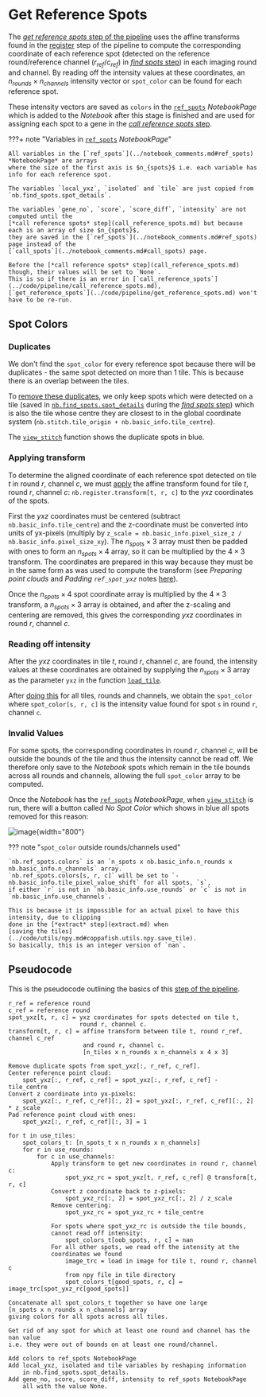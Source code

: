 # Get Reference Spots
The [*get reference spots* step of the pipeline](../code/pipeline/get_reference_spots.md) uses the affine transforms
found in the [register](register.md) step of the pipeline to compute the corresponding coordinate of each
reference spot (detected on the reference round/reference channel ($r_{ref}$/$c_{ref}$) in 
[*find spots* step](find_spots.md)) in each imaging round and channel. 
By reading off the intensity values at these coordinates, an $n_{rounds} \times n_{channels}$ 
intensity vector or `spot_color` can be found for each reference spot. 

These intensity vectors are saved as `colors` in the [`ref_spots`](../notebook_comments.md#ref_spots) *NotebookPage* 
which is added to the *Notebook* after this stage is finished and are used for assigning each spot to a gene
in the [*call reference spots* step](call_reference_spots.md). 

???+ note "Variables in [`ref_spots`](../notebook_comments.md#ref_spots) *NotebookPage*"

    All variables in the [`ref_spots`](../notebook_comments.md#ref_spots) *NotebookPage* are arrays 
    where the size of the first axis is $n_{spots}$ i.e. each variable has info for each reference spot.
    
    The variables `local_yxz`, `isolated` and `tile` are just copied from `nb.find_spots.spot_details`.

    The variables `gene_no`, `score`, `score_diff`, `intensity` are not computed until the 
    [*call reference spots* step](call_reference_spots.md) but because each is an array of size $n_{spots}$, 
    they are saved in the [`ref_spots`](../notebook_comments.md#ref_spots) page instead of the 
    [`call_spots`](../notebook_comments.md#call_spots) page.

    Before the [*call reference spots* step](call_reference_spots.md) though, their values will be set to `None`.
    This is so if there is an error in [`call_reference_spots`](../code/pipeline/call_reference_spots.md), 
    [`get_reference_spots`](../code/pipeline/get_reference_spots.md) won't have to be re-run.
    

## Spot Colors
### Duplicates
We don't find the `spot_color` for every reference spot because there will be duplicates - the same spot detected
on more than 1 tile. This is because there is an overlap between the tiles. 

To [remove these duplicates](../code/call_spots/base.md#coppafish.call_spots.base.get_non_duplicate), we only keep spots 
which were detected on a tile (saved in [`nb.find_spots.spot_details`](../notebook_comments.md#find_spots) 
during the [*find spots* step](find_spots.md)) which is also the tile whose centre they are closest to in the 
global coordinate system (`nb.stitch.tile_origin + nb.basic_info.tile_centre`).

The [`view_stitch`](stitch.md#view_stitch) function shows the duplicate spots in blue.

### Applying transform
To determine the aligned coordinate of each reference spot detected on tile $t$ in round $r$, channel $c$, we
must [apply](../code/spot_colors/base.md#coppafish.spot_colors.base.apply_transform) the affine transform found for 
tile $t$, round $r$, channel $c$: `nb.register.transform[t, r, c]` to the $yxz$ coordinates of the spots.

First the $yxz$ coordinates must be centered (subtract `nb.basic_info.tile_centre`) and the z-coordinate
must be converted into units of yx-pixels (multiply by `z_scale = nb.basic_info.pixel_size_z / 
nb.basic_info.pixel_size_xy`).
The $n_{spots} \times 3$ array must then be padded with ones to form an $n_{spots} \times 4$ array, so it can be 
multiplied by the $4 \times 3$ transform. The coordinates are prepared in this way because they must be in the same 
form as was used to compute the transform (see *Preparing point clouds* and *Padding `ref_spot_yxz`* notes 
[here](register.md#icp)). 

Once the $n_{spots} \times 4$ spot coordinate array is multiplied by the $4 \times 3$ transform, a 
$n_{spots} \times 3$ array is obtained, and after the z-scaling and centering are removed, this gives the corresponding
$yxz$ coordinates in round $r$, channel $c$. 

### Reading off intensity
After the $yxz$ coordinates in tile $t$, round $r$, channel $c$, are found, the intensity values at these coordinates
are obtained by supplying the $n_{spots} \times 3$ array as the parameter `yxz` in the function 
[`load_tile`](../code/utils/npy.md#coppafish.utils.npy.load_tile).

After [doing this](../code/spot_colors/base.md#coppafish.spot_colors.base.get_spot_colors) for all tiles, 
rounds and channels, we obtain the `spot_color` where `spot_color[s, r, c]` is the intensity value found for 
spot `s` in round `r`, channel `c`.

### Invalid Values
For some spots, the corresponding coordinates in round $r$, channel $c$, will be outside the bounds of the tile and 
thus the intensity cannot be read off. We therefore only save to the *Notebook* spots which remain in the tile
bounds across all rounds and channels, allowing the full `spot_color` array to be computed.

Once the *Notebook* has the [`ref_spots`](../notebook_comments.md#ref_spots) *NotebookPage*, when 
[`view_stitch`](stitch.md#view_stitch) is run, there will a button called *No Spot Color* which shows in blue 
all spots removed for this reason:

![image](../images/pipeline/get_reference_spots/view_stitch.png){width="800"}

??? note "`spot_color` outside rounds/channels used"

    `nb.ref_spots.colors` is an `n_spots x nb.basic_info.n_rounds x nb.basic_info.n_channels` array.
    `nb.ref_spots.colors[s, r, c]` will be set to `-nb.basic_info.tile_pixel_value_shift` for all spots, `s`, 
    if either `r` is not in `nb.basic_info.use_rounds` or `c` is not in `nb.basic_info.use_channels`.
    
    This is because it is impossible for an actual pixel to have this intensity, due to clipping 
    done in the [*extract* step](extract.md) when 
    [saving the tiles](../code/utils/npy.md#coppafish.utils.npy.save_tile). 
    So basically, this is an integer version of `nan`.
    
    
## Pseudocode
This is the pseudocode outlining the basics of this [step of the pipeline](../code/pipeline/get_reference_spots.md).

```
r_ref = reference round
c_ref = reference round
spot_yxz[t, r, c] = yxz coordinates for spots detected on tile t,
                    round r, channel c.
transform[t, r, c] = affine transform between tile t, round r_ref, channel c_ref
                     and round r, channel c. 
                     [n_tiles x n_rounds x n_channels x 4 x 3]                   

Remove duplicate spots from spot_yxz[:, r_ref, c_ref].
Center reference point cloud:
    spot_yxz[:, r_ref, c_ref] = spot_yxz[:, r_ref, c_ref] - tile_centre
Convert z coordinate into yx-pixels:
    spot_yxz[:, r_ref, c_ref][:, 2] = spot_yxz[:, r_ref, c_ref][:, 2] * z_scale
Pad reference point cloud with ones:
    spot_yxz[:, r_ref, c_ref][:, 3] = 1 
    
for t in use_tiles:
    spot_colors_t: [n_spots_t x n_rounds x n_channels]              
    for r in use_rounds:
        for c in use_channels:
            Apply transform to get new coordinates in round r, channel c:
                spot_yxz_rc = spot_yxz[t, r_ref, c_ref] @ transform[t, r, c]
            Convert z coordinate back to z-pixels:
                spot_yxz_rc[:, 2] = spot_yxz_rc[:, 2] / z_scale
            Remove centering:
                spot_yxz_rc = spot_yxz_rc + tile_centre
              
            For spots where spot_yxz_rc is outside the tile bounds, 
            cannot read off intensity: 
                spot_colors_t[oob_spots, r, c] = nan
            For all other spots, we read off the intensity at the 
            coordinates we found
                image_trc = load in image for tile t, round r, channel c
                from npy file in tile directory
                spot_colors_t[good_spots, r, c] = image_trc[spot_yxz_rc[good_spots]]

Concatenate all spot_colors_t together so have one large 
[n_spots x n_rounds x n_channels] array
giving colors for all spots across all tiles.

Get rid of any spot for which at least one round and channel has the nan value 
i.e. they were out of bounds on at least one round/channel.
               
Add colors to ref_spots NotebookPage      
Add local_yxz, isolated and tile variables by reshaping information
    in nb.find_spots.spot_details.
Add gene_no, score, score_diff, intensity to ref_spots NotebookPage 
    all with the value None.
```
